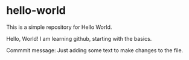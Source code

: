 # hello-world
This is a simple repository for Hello World.

Hello, World! I am learning github, starting with the basics.

Commmit message: Just adding some text to make changes to the file.
